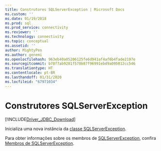 ```yaml
---
title: Construtores SQLServerException | Microsoft Docs
ms.custom: ''
ms.date: 01/19/2018
ms.prod: sql
ms.prod_service: connectivity
ms.reviewer: ''
ms.technology: connectivity
ms.topic: conceptual
ms.assetid: ''
author: MightyPen
ms.author: genemi
ms.openlocfilehash: 963eb40a05206125fe6d941af4af6b4fade2197e
ms.sourcegitcommit: b78f7ab9281f570b87f96991ebd9a095812cc546
ms.translationtype: HT
ms.contentlocale: pt-BR
ms.lasthandoff: 01/31/2020
ms.locfileid: "67971034"
---
```

# <a name="sqlserverexception-constructors"></a>Construtores SQLServerException
[!INCLUDE[Driver_JDBC_Download](../../../includes/driver_jdbc_download.md)]

  Inicializa uma nova instância da [classe SQLServerException](../../../connect/jdbc/reference/sqlserverexception-class.md).

  Para obter informações sobre os membros de [SQLServerException](../../../connect/jdbc/reference/sqlserverexception-class.md), confira [Membros de SQLServerException](../../../connect/jdbc/reference/sqlserverexception-members.md).  
  
  
